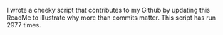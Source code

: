 I wrote a cheeky script that contributes to my Github by updating this ReadMe to illustrate why more than commits matter. This script has run 2977 times.
